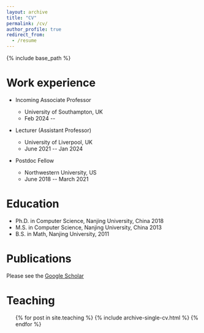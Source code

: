 ```yaml
---
layout: archive
title: "CV"
permalink: /cv/
author_profile: true
redirect_from:
  - /resume
---
```


{% include base_path %}

Work experience
======
* Incoming Associate Professor
  * University of Southampton, UK
  * Feb 2024 --  

* Lecturer (Assistant Professor)
  * University of Liverpool, UK
  * June 2021 -- Jan 2024

* Postdoc Fellow
  * Northwestern University, US
  * June 2018 -- March 2021

Education
======
* Ph.D. in Computer Science, Nanjing University, China 2018
* M.S. in Computer Science, Nanjing University, China 2013
* B.S. in Math, Nanjing University, 2011

Publications
======
  Please see the [Google Scholar](https://scholar.google.com/citations?user=GbY72eIAAAAJ&hl=en)
  
  
Teaching
======
  <ul>{% for post in site.teaching %}
    {% include archive-single-cv.html %}
  {% endfor %}</ul>
  

